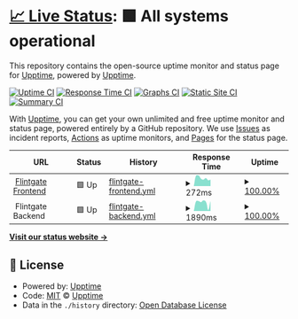 # [📈 Live Status](https://demo.upptime.js.org): <!--live status--> **🟩 All systems operational**

This repository contains the open-source uptime monitor and status page for [Upptime](https://upptime.js.org), powered by [Upptime](https://github.com/upptime/upptime).

[![Uptime CI](https://github.com/joelinzy/status_page/workflows/Uptime%20CI/badge.svg)](https://github.com/joelinzy/status_page/actions?query=workflow%3A%22Uptime+CI%22)
[![Response Time CI](https://github.com/joelinzy/status_page/workflows/Response%20Time%20CI/badge.svg)](https://github.com/joelinzy/status_page/actions?query=workflow%3A%22Response+Time+CI%22)
[![Graphs CI](https://github.com/joelinzy/status_page/workflows/Graphs%20CI/badge.svg)](https://github.com/joelinzy/status_page/actions?query=workflow%3A%22Graphs+CI%22)
[![Static Site CI](https://github.com/joelinzy/status_page/workflows/Static%20Site%20CI/badge.svg)](https://github.com/joelinzy/status_page/actions?query=workflow%3A%22Static+Site+CI%22)
[![Summary CI](https://github.com/joelinzy/status_page/workflows/Summary%20CI/badge.svg)](https://github.com/joelinzy/status_page/actions?query=workflow%3A%22Summary+CI%22)

With [Upptime](https://upptime.js.org), you can get your own unlimited and free uptime monitor and status page, powered entirely by a GitHub repository. We use [Issues](https://github.com/upptime/upptime/issues) as incident reports, [Actions](https://github.com/joelinzy/status_page/actions) as uptime monitors, and [Pages](https://demo.upptime.js.org) for the status page.

<!--start: status pages-->
<!-- This summary is generated by Upptime (https://github.com/upptime/upptime) -->
<!-- Do not edit this manually, your changes will be overwritten -->
<!-- prettier-ignore -->
| URL | Status | History | Response Time | Uptime |
| --- | ------ | ------- | ------------- | ------ |
| <img alt="" src="https://icons.duckduckgo.com/ip3/www.flintgate.com.ico" height="13"> [Flintgate Frontend](https://www.flintgate.com) | 🟩 Up | [flintgate-frontend.yml](https://github.com/joelinzy/status_page/commits/HEAD/history/flintgate-frontend.yml) | <details><summary><img alt="Response time graph" src="./graphs/flintgate-frontend/response-time-week.png" height="20"> 272ms</summary><br><a href="https://status.flintgate.com/history/flintgate-frontend"><img alt="Response time 289" src="https://img.shields.io/endpoint?url=https%3A%2F%2Fraw.githubusercontent.com%2Fjoelinzy%2Fstatus_page%2FHEAD%2Fapi%2Fflintgate-frontend%2Fresponse-time.json"></a><br><a href="https://status.flintgate.com/history/flintgate-frontend"><img alt="24-hour response time 323" src="https://img.shields.io/endpoint?url=https%3A%2F%2Fraw.githubusercontent.com%2Fjoelinzy%2Fstatus_page%2FHEAD%2Fapi%2Fflintgate-frontend%2Fresponse-time-day.json"></a><br><a href="https://status.flintgate.com/history/flintgate-frontend"><img alt="7-day response time 272" src="https://img.shields.io/endpoint?url=https%3A%2F%2Fraw.githubusercontent.com%2Fjoelinzy%2Fstatus_page%2FHEAD%2Fapi%2Fflintgate-frontend%2Fresponse-time-week.json"></a><br><a href="https://status.flintgate.com/history/flintgate-frontend"><img alt="30-day response time 277" src="https://img.shields.io/endpoint?url=https%3A%2F%2Fraw.githubusercontent.com%2Fjoelinzy%2Fstatus_page%2FHEAD%2Fapi%2Fflintgate-frontend%2Fresponse-time-month.json"></a><br><a href="https://status.flintgate.com/history/flintgate-frontend"><img alt="1-year response time 269" src="https://img.shields.io/endpoint?url=https%3A%2F%2Fraw.githubusercontent.com%2Fjoelinzy%2Fstatus_page%2FHEAD%2Fapi%2Fflintgate-frontend%2Fresponse-time-year.json"></a></details> | <details><summary><a href="https://status.flintgate.com/history/flintgate-frontend">100.00%</a></summary><a href="https://status.flintgate.com/history/flintgate-frontend"><img alt="All-time uptime 100.00%" src="https://img.shields.io/endpoint?url=https%3A%2F%2Fraw.githubusercontent.com%2Fjoelinzy%2Fstatus_page%2FHEAD%2Fapi%2Fflintgate-frontend%2Fuptime.json"></a><br><a href="https://status.flintgate.com/history/flintgate-frontend"><img alt="24-hour uptime 100.00%" src="https://img.shields.io/endpoint?url=https%3A%2F%2Fraw.githubusercontent.com%2Fjoelinzy%2Fstatus_page%2FHEAD%2Fapi%2Fflintgate-frontend%2Fuptime-day.json"></a><br><a href="https://status.flintgate.com/history/flintgate-frontend"><img alt="7-day uptime 100.00%" src="https://img.shields.io/endpoint?url=https%3A%2F%2Fraw.githubusercontent.com%2Fjoelinzy%2Fstatus_page%2FHEAD%2Fapi%2Fflintgate-frontend%2Fuptime-week.json"></a><br><a href="https://status.flintgate.com/history/flintgate-frontend"><img alt="30-day uptime 100.00%" src="https://img.shields.io/endpoint?url=https%3A%2F%2Fraw.githubusercontent.com%2Fjoelinzy%2Fstatus_page%2FHEAD%2Fapi%2Fflintgate-frontend%2Fuptime-month.json"></a><br><a href="https://status.flintgate.com/history/flintgate-frontend"><img alt="1-year uptime 100.00%" src="https://img.shields.io/endpoint?url=https%3A%2F%2Fraw.githubusercontent.com%2Fjoelinzy%2Fstatus_page%2FHEAD%2Fapi%2Fflintgate-frontend%2Fuptime-year.json"></a></details>
| <img alt="" src="https://icons.duckduckgo.com/ip3/null.ico" height="13"> Flintgate Backend | 🟩 Up | [flintgate-backend.yml](https://github.com/joelinzy/status_page/commits/HEAD/history/flintgate-backend.yml) | <details><summary><img alt="Response time graph" src="./graphs/flintgate-backend/response-time-week.png" height="20"> 1890ms</summary><br><a href="https://status.flintgate.com/history/flintgate-backend"><img alt="Response time 1316" src="https://img.shields.io/endpoint?url=https%3A%2F%2Fraw.githubusercontent.com%2Fjoelinzy%2Fstatus_page%2FHEAD%2Fapi%2Fflintgate-backend%2Fresponse-time.json"></a><br><a href="https://status.flintgate.com/history/flintgate-backend"><img alt="24-hour response time 2238" src="https://img.shields.io/endpoint?url=https%3A%2F%2Fraw.githubusercontent.com%2Fjoelinzy%2Fstatus_page%2FHEAD%2Fapi%2Fflintgate-backend%2Fresponse-time-day.json"></a><br><a href="https://status.flintgate.com/history/flintgate-backend"><img alt="7-day response time 1890" src="https://img.shields.io/endpoint?url=https%3A%2F%2Fraw.githubusercontent.com%2Fjoelinzy%2Fstatus_page%2FHEAD%2Fapi%2Fflintgate-backend%2Fresponse-time-week.json"></a><br><a href="https://status.flintgate.com/history/flintgate-backend"><img alt="30-day response time 1904" src="https://img.shields.io/endpoint?url=https%3A%2F%2Fraw.githubusercontent.com%2Fjoelinzy%2Fstatus_page%2FHEAD%2Fapi%2Fflintgate-backend%2Fresponse-time-month.json"></a><br><a href="https://status.flintgate.com/history/flintgate-backend"><img alt="1-year response time 1267" src="https://img.shields.io/endpoint?url=https%3A%2F%2Fraw.githubusercontent.com%2Fjoelinzy%2Fstatus_page%2FHEAD%2Fapi%2Fflintgate-backend%2Fresponse-time-year.json"></a></details> | <details><summary><a href="https://status.flintgate.com/history/flintgate-backend">100.00%</a></summary><a href="https://status.flintgate.com/history/flintgate-backend"><img alt="All-time uptime 89.32%" src="https://img.shields.io/endpoint?url=https%3A%2F%2Fraw.githubusercontent.com%2Fjoelinzy%2Fstatus_page%2FHEAD%2Fapi%2Fflintgate-backend%2Fuptime.json"></a><br><a href="https://status.flintgate.com/history/flintgate-backend"><img alt="24-hour uptime 100.00%" src="https://img.shields.io/endpoint?url=https%3A%2F%2Fraw.githubusercontent.com%2Fjoelinzy%2Fstatus_page%2FHEAD%2Fapi%2Fflintgate-backend%2Fuptime-day.json"></a><br><a href="https://status.flintgate.com/history/flintgate-backend"><img alt="7-day uptime 100.00%" src="https://img.shields.io/endpoint?url=https%3A%2F%2Fraw.githubusercontent.com%2Fjoelinzy%2Fstatus_page%2FHEAD%2Fapi%2Fflintgate-backend%2Fuptime-week.json"></a><br><a href="https://status.flintgate.com/history/flintgate-backend"><img alt="30-day uptime 100.00%" src="https://img.shields.io/endpoint?url=https%3A%2F%2Fraw.githubusercontent.com%2Fjoelinzy%2Fstatus_page%2FHEAD%2Fapi%2Fflintgate-backend%2Fuptime-month.json"></a><br><a href="https://status.flintgate.com/history/flintgate-backend"><img alt="1-year uptime 100.00%" src="https://img.shields.io/endpoint?url=https%3A%2F%2Fraw.githubusercontent.com%2Fjoelinzy%2Fstatus_page%2FHEAD%2Fapi%2Fflintgate-backend%2Fuptime-year.json"></a></details>

<!--end: status pages-->

[**Visit our status website →**](https://demo.upptime.js.org)

## 📄 License

- Powered by: [Upptime](https://github.com/upptime/upptime)
- Code: [MIT](./LICENSE) © [Upptime](https://upptime.js.org)
- Data in the `./history` directory: [Open Database License](https://opendatacommons.org/licenses/odbl/1-0/)
